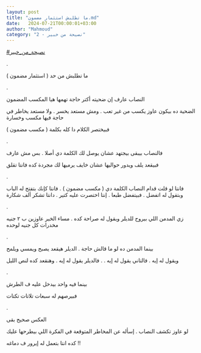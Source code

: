 ```yaml
---
layout: post
title: "ما تطلبش استثمار مضمون.md"
date:   2024-07-21T00:00:01+03:00
author: "Mahmoud"
category: "2 - نصيحة من خبير"
---
```

[<u>\#نصيحة_من_خبير</u>](https://www.facebook.com/hashtag/%D9%86%D8%B5%D9%8A%D8%AD%D8%A9_%D9%85%D9%86_%D8%AE%D8%A8%D9%8A%D8%B1?__eep__=6&__cft__%5b0%5d=AZUJOCYCWleT1E4xcGGpAttZ7jDhAdOCi8qGYCI9Ogmug7ON4vLWoC0ANe-U7GHUTe90IGJqgNGqlODsCbWbNnhZX8D9zh59AEVFVPLVM9uteDc84uIYbQ4UNzldbOvN9vjeWOhLgE1gtgX5a8ArwSuqUhph9dB_qMDRwKBoalS2LNjszN40vJ9iBqH36DQ3wlQ&__tn__=*NK-R)

.

ما تطلبش من حد ( استثمار مضمون )

.

النصاب عارف إن ضحيته أكتر حاجة تهمها هيا المكسب
المضمون

الضحية ده بيكون عاوز يكسب من غير تعب . ومش مستعد يخسر .
ولا مستعد يخاطر في حاجة فيها مكسب وخسارة

فبيختصر الكلام دا كله بكلمة ( مكسب مضمون )

.

فالنصاب بيبقى بيجتهد عشان يوصل لك الكلمة دي أصلا . بس مش
عارف

فبيقعد يلف ويدور حواليها عشان خايف يرميها لك مجردة كده
فانتا تقلق

.

فانتا لو قلت قدام النصاب الكلمة دي ( مكسب مضمون ) .
فانتا كإنك بتفتح له الباب وبتقول له اتفضل . فبيتفضل طبعا . إنتا اختصرت
عليه كتير . دانتا تشكر ألف شكارة

.

زي المدمن اللي بيروح للديلر ويقول له صراحة كده . مساء
الخير عاوزين ب ٢ جنيه مخدرات كل جنيه لوحده

.

بينما المدمن ده لو ما قالش حاجة . الديلر هيقعد يصبح
ويمسي ويلمح

ويقول له إيه . فالتاني يقول له إيه . . فالديلر يقول له
إيه . وهنقعد كده لنص الليل

.

بينما فيه واحد بيدخل عليه ف الطرش

فبيرصهم له سبعات تلاتات تكتات

.

العكس صحيح بقى

لو عاوز تكشف النصاب . إسأله عن المخاطر المتوقعة في
الفكرة اللي بيطرحها عليك

كده انتا بتعمل له إيرور ف دماغه !!
